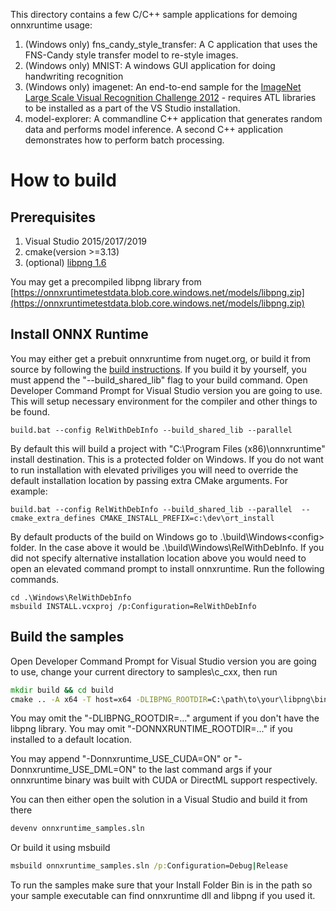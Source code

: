 This directory contains a few C/C++ sample applications for demoing onnxruntime usage:

1. (Windows only) fns_candy_style_transfer: A C application that uses the FNS-Candy style transfer model to re-style images. 
2. (Windows only) MNIST: A windows GUI application for doing handwriting recognition
3. (Windows only) imagenet: An end-to-end sample for the [ImageNet Large Scale Visual Recognition Challenge 2012](http://www.image-net.org/challenges/LSVRC/2012/) - requires ATL libraries to be installed as a part of the VS Studio installation.
4. model-explorer: A commandline C++ application that generates random data and performs model inference. A second C++ application demonstrates how to perform batch processing.

# How to build

## Prerequisites
1. Visual Studio 2015/2017/2019
2. cmake(version >=3.13)
3. (optional) [libpng 1.6](http://www.libpng.org/pub/png/libpng.html)

You may get a precompiled libpng library from [https://onnxruntimetestdata.blob.core.windows.net/models/libpng.zip](https://onnxruntimetestdata.blob.core.windows.net/models/libpng.zip)

## Install ONNX Runtime
You may either get a prebuit onnxruntime from nuget.org, or build it from source by following the [build instructions](../../BUILD.md). 
If you build it by yourself, you must append the "--build_shared_lib" flag to your build command. 
Open Developer Command Prompt for Visual Studio version you are going to use. This will setup necessary environment for the compiler and other things to be found.
```
build.bat --config RelWithDebInfo --build_shared_lib --parallel 
```

By default this will build a project with "C:\Program Files (x86)\onnxruntime" install destination. This is a protected folder on Windows. If you do not want to run installation with elevated priviliges you will need to override the default installation location by passing extra CMake arguments. For example:

```
build.bat --config RelWithDebInfo --build_shared_lib --parallel  --cmake_extra_defines CMAKE_INSTALL_PREFIX=c:\dev\ort_install
```

By default products of the build on Windows go to .\build\Windows\<config> folder. In the case above it would be .\build\Windows\RelWithDebInfo.
If you did not specify alternative installation location above you would need to open an elevated command prompt to install onnxruntime.
Run the following commands.

```
cd .\Windows\RelWithDebInfo
msbuild INSTALL.vcxproj /p:Configuration=RelWithDebInfo
```

## Build the samples

Open Developer Command Prompt for Visual Studio version you are going to use, change your current directory to samples\c_cxx, then run
```bat
mkdir build && cd build
cmake .. -A x64 -T host=x64 -DLIBPNG_ROOTDIR=C:\path\to\your\libpng\binary -DONNXRUNTIME_ROOTDIR=c:\dev\ort_install
```
You may omit the "-DLIBPNG_ROOTDIR=..." argument if you don't have the libpng library.
You may omit "-DONNXRUNTIME_ROOTDIR=..." if you installed to a default location.

You may append "-Donnxruntime_USE_CUDA=ON" or "-Donnxruntime_USE_DML=ON" to the last command args if your onnxruntime binary was built with CUDA or DirectML support respectively.

You can then either open the solution in a Visual Studio and build it from there
```bat
devenv onnxruntime_samples.sln
```
Or build it using msbuild

```bat
msbuild onnxruntime_samples.sln /p:Configuration=Debug|Release
```

To run the samples make sure that your Install Folder Bin is in the path so your sample executable can find onnxruntime dll and libpng if you used it.

